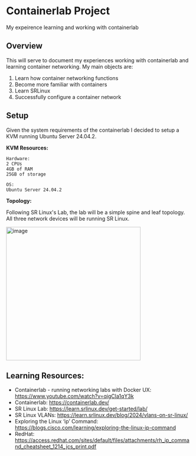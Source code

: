 # Containerlab Project
My expeirence learning and working with containerlab

## Overview

This will serve to document my experiences working with containerlab and learning container networking. My main objects are: 
1) Learn how container networking functions
2) Become more familiar with containers
3) Learn SRLinux
4) Successfully configure a container network

## Setup
Given the system requirements of the containerlab I decided to setup a KVM running Ubuntu Server 24.04.2.

**KVM Resources:**
```
Hardware:
2 CPUs
4GB of RAM
25GB of storage

OS:
Ubuntu Server 24.04.2
```

**Topology:**

Following SR Linux's Lab, the lab will be a simple spine and leaf topology. All three network devices will be running SR Linux.

<img width="364" height="360" alt="image" src="https://github.com/user-attachments/assets/053ae290-05f4-4745-bdb0-374cf4e175d1" />


## Learning Resources:
- Containerlab - running networking labs with Docker UX: https://www.youtube.com/watch?v=qigCla1qY3k
- Containerlab: https://containerlab.dev/
- SR Linux Lab: https://learn.srlinux.dev/get-started/lab/
- SR Linux VLANs: https://learn.srlinux.dev/blog/2024/vlans-on-sr-linux/
- Exploring the Linux ‘ip’ Command: https://blogs.cisco.com/learning/exploring-the-linux-ip-command
- RedHat: https://access.redhat.com/sites/default/files/attachments/rh_ip_command_cheatsheet_1214_jcs_print.pdf
